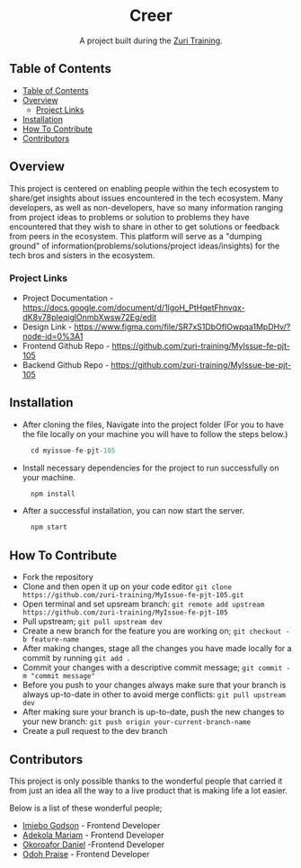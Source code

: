 <h1 align="center">Creer</h1>

<div align="center">
   A project built during the  <a href="https://training.zuri.team/" target="_blank">Zuri Training</a>.
</div>

<!-- <div align="center">
  <h3>
    <span> | </span>
    <a href="">
      Demo
    </a>
    <span> | </span>
  </h3>
</div> -->

<!-- TABLE OF CONTENTS -->

## Table of Contents

- [Table of Contents](#table-of-contents)
- [Overview](#overview)
  - [Project Links](#project-links)
- [Installation](#installation)
- [How To Contribute](#how-to-contribute)
- [Contributors](#contributors)

<!-- OVERVIEW -->

## Overview

<!-- ![screenshot](https://github.com/ImieboGodson/DevChallenges-checkout-page/blob/master/resources/images/checkout-page%20desktop-view.png) -->

This project is centered on enabling people within the tech ecosystem to share/get insights about issues encountered in the tech ecosystem. Many developers, as well as non-developers, have so many information ranging from project ideas to problems or solution to problems they have encountered that they wish to share in other to get solutions or feedback from peers in the ecosystem. This platform will serve as a "dumping ground" of information(problems/solutions/project ideas/insights) for the tech bros and sisters in the ecosystem.


<!-- PROJECT LINKS -->
### Project Links

- Project Documentation - https://docs.google.com/document/d/1lgoH_PtHqetFhnvqx-dK8v78pIeqiglOnmbXwsw72Eg/edit
- Design Link - https://www.figma.com/file/SR7xS1DbOfIOwpqa1MpDHv/?node-id=0%3A1
- Frontend Github Repo - https://github.com/zuri-training/MyIssue-fe-pjt-105
- Backend Github Repo - https://github.com/zuri-training/MyIssue-be-pjt-105



<!-- INSTALLATION -->
## Installation

- After cloning the files, Navigate into the project folder (For you to have the file locally on your machine you will have to follow the steps below.)
  ```javascript
    cd myissue-fe-pjt-105
  ```

- Install necessary dependencies for the project to run successfully on your machine.
  ```javascript
    npm install
  ```

- After a successful installation, you can now start the server.
  ```javascript
    npm start
  ```


<!-- HOW TO CONTRIBUTE -->
## How To Contribute

- Fork the repository
- Clone and then open it up on your code editor `git clone https://github.com/zuri-training/MyIssue-fe-pjt-105.git`
- Open terminal and set upsream branch: `git remote add upstream https://github.com/zuri-training/MyIssue-fe-pjt-105`
- Pull upstream; `git pull upstream dev`
- Create a new branch for the feature you are working on; `git checkout -b feature-name`
- After making changes, stage all the changes you have made locally for a commit by running `git add .`
- Commit your changes with a descriptive commit message; `git commit -m "commit message"`
- Before you push to your changes always make sure that your branch is always up-to-date in other to avoid merge conflicts: `git pull upstream dev`
- After making sure your branch is up-to-date, push the new changes to your new branch: `git push origin your-current-branch-name`
- Create a pull request to the dev branch


<!-- CONTRIBUTORS -->
## Contributors

This project is only possible thanks to the wonderful people that carried it from just an idea all the way to a live product that is making life a lot easier.

Below is a list of these wonderful people;

- [Imiebo Godson](https://github.com/ImieboGodson) - Frontend Developer
- [Adekola Mariam](https://github.com/Marrockx) - Frontend Developer
- [Okoroafor Daniel](https://github.com/OkoroaforDaniel) -Frontend Developer
- [Odoh Praise](https://github.com/odohpraise) - Frontend Developer


